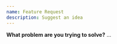 ```yaml
---
name: Feature Request
description: Suggest an idea
---
```


**What problem are you trying to solve?**
...